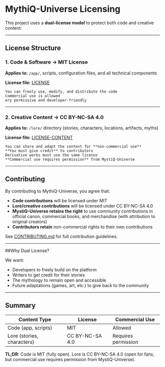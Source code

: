 # MythiQ-Universe Licensing

This project uses a **dual-license model** to protect both code and creative content:

---

## License Structure

### 1. Code & Software → **MIT License**
**Applies to:** `/app/`, scripts, configuration files, and all technical components

**License file:** [LICENSE](./LICENSE)

    You can freely use, modify, and distribute the code  
    Commercial use is allowed  
    ery permissive and developer-friendly

---

### 2. Creative Content → **CC BY-NC-SA 4.0**
**Applies to:** `/lore/` directory (stories, characters, locations, artifacts, myths)

**License file:** [LICENSE-CONTENT](./LICENSE-CONTENT)

    You can share and adapt the content for **non-commercial use**  
    **You must give credit** to contributors  
    Derivative works must use the same license  
    **Commercial use requires permission** from MystiQ-Universe

---

## Contributing

By contributing to MythiQ-Universe, you agree that:

- **Code contributions** will be licensed under MIT
- **Lore/creative contributions** will be licensed under CC BY-NC-SA 4.0
- **MystiQ-Universe retains the right** to use community contributions in official canon, commercial books, and merchandise (with attribution to original creators)
- **Contributors retain** non-commercial rights to their own contributions

See [CONTRIBUTING.md](./CONTRIBUTING.md) for full contribution guidelines.

---

##Why Dual License?

We want:
- Developers to freely build on the platform
- Writers to get credit for their stories
- The mythology to remain open and accessible
- Future adaptations (games, art, etc.) to give back to the community

---

## Summary

| Content Type | License | Commercial Use |
|--------------|---------|----------------|
| Code (app, scripts) | MIT |  Allowed |
| Lore (stories, characters) | CC BY-NC-SA 4.0 |  Requires permission |

**TL;DR:** Code is MIT (fully open). Lore is CC BY-NC-SA 4.0 (open for fans, but commercial use requires permission from MystiQ-Universe).
